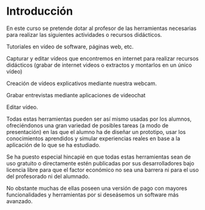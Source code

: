 # Introducción

En este curso se pretende dotar al profesor de las herramientas necesarias para realizar las siguientes actividades o recursos didácticos.

Tutoriales en vídeo de software, páginas web, etc.

Capturar y editar vídeos que encontremos en internet para realizar recursos didácticos \(grabar de internet videos o extractos y montarlos en un único vídeo\)

Creación de vídeos explicativos mediante nuestra webcam.

Grabar entrevistas mediante aplicaciones de videochat

Editar vídeo.

Todas estas herramientas pueden ser así mismo usadas por los alumnos, ofreciéndonos una gran variedad de posibles tareas \(a modo de presentación\) en las que el alumno ha de diseñar un prototipo, usar los conocimientos aprendidos y simular experiencias reales en base a la aplicación de lo que se ha estudiado.

Se ha puesto especial hincapié en que todas estas herramientas sean de uso gratuito o directamente estén publicadas por sus desarrolladores bajo licencia libre para que el factor económico no sea una barrera ni para el uso del profesorado ni del alumnado.

No obstante muchas de ellas poseen una versión de pago con mayores funcionalidades y herramientas por si deseásemos un software más avanzado.

